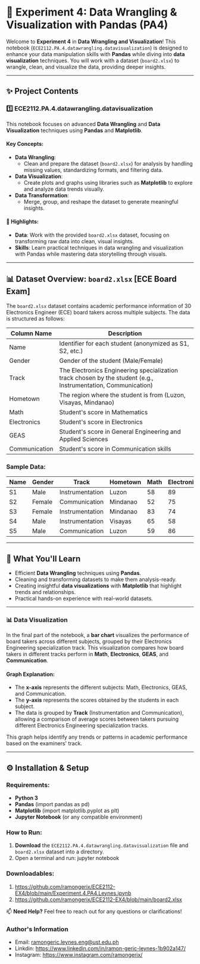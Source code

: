 # 💽 Experiment 4: Data Wrangling & Visualization with Pandas (PA4)

Welcome to **Experiment 4** in **Data Wrangling and Visualization**! This notebook (`ECE2112.PA.4.datawrangling.datavisualization`) is designed to enhance your data manipulation skills with **Pandas** while diving into **data visualization** techniques. You will work with a dataset (`board2.xlsx`) to wrangle, clean, and visualize the data, providing deeper insights.

---

## ✨ Project Contents

### 1️⃣ **ECE2112.PA.4.datawrangling.datavisualization**

This notebook focuses on advanced **Data Wrangling** and **Data Visualization** techniques using **Pandas** and **Matplotlib**.

#### Key Concepts:
- **Data Wrangling**:
  - Clean and prepare the dataset (`board2.xlsx`) for analysis by handling missing values, standardizing formats, and filtering data.
- **Data Visualization**:
  - Create plots and graphs using libraries such as **Matplotlib** to explore and analyze data trends visually.
- **Data Transformation**:
  - Merge, group, and reshape the dataset to generate meaningful insights.
  
#### 🚀 Highlights:
- **Data**: Work with the provided `board2.xlsx` dataset, focusing on transforming raw data into clean, visual insights.
- **Skills**: Learn practical techniques in data wrangling and visualization with Pandas while mastering data storytelling through visuals.

---

## 📊 Dataset Overview: `board2.xlsx` [ECE Board Exam]

The `board2.xlsx` dataset contains academic performance information  of 30 Electronics Engineer (ECE) board takers across multiple subjects. The data is structured as follows:

| Column Name    | Description                                                         |
|----------------|---------------------------------------------------------------------|
| Name           | Identifier for each student (anonymized as S1, S2, etc.)            |
| Gender         | Gender of the student (Male/Female)                                 |
| Track          | The Electronics Engineering specialization track chosen by the student (e.g., Instrumentation, Communication) |
| Hometown       | The region where the student is from (Luzon, Visayas, Mindanao)      |
| Math           | Student's score in Mathematics                                      |
| Electronics    | Student's score in Electronics                                      |
| GEAS           | Student's score in General Engineering and Applied Sciences         |
| Communication  | Student's score in Communication skills                             |

### Sample Data:
| Name  | Gender | Track            | Hometown | Math | Electronics | GEAS | Communication |
|-------|--------|------------------|----------|------|-------------|------|---------------|
| S1    | Male   | Instrumentation   | Luzon    | 58   | 89          | 75   | 78            |
| S2    | Female | Communication     | Mindanao | 52   | 75          | 90   | 52            |
| S3    | Female | Instrumentation   | Mindanao | 83   | 74          | 77   | 57            |
| S4    | Male   | Instrumentation   | Visayas  | 65   | 58          | 91   | 68            |
| S5    | Male   | Communication     | Luzon    | 59   | 86          | 43   | 88            |

---

## 🌟 What You'll Learn

- Efficient **Data Wrangling** techniques using **Pandas**.
- Cleaning and transforming datasets to make them analysis-ready.
- Creating insightful **data visualizations** with **Matplotlib** that highlight trends and relationships.
- Practical hands-on experience with real-world datasets.

---

### 📊 Data Visualization

In the final part of the notebook, a **bar chart** visualizes the performance of board takers across different subjects, grouped by their Electronics Engineering specialization track. This visualization compares how board takers in different tracks perform in **Math**, **Electronics**, **GEAS**, and **Communication**.

#### Graph Explanation:

- The **x-axis** represents the different subjects: Math, Electronics, GEAS, and Communication.
- The **y-axis** represents the scores obtained by the students in each subject.
- The data is grouped by **Track** (Instrumentation and Communication), allowing a comparison of average scores between takers pursuing different Electronics Engineering specialization tracks.

This graph helps identify any trends or patterns in academic performance based on the examiners' track.

---

## ⚙️ Installation & Setup

### Requirements:
- **Python 3**
- **Pandas** (import pandas as pd)
- **Matplotlib** (import matplotlib.pyplot as plt)
- **Jupyter Notebook** (or any compatible environment)

### How to Run:
1. **Download** the `ECE2112.PA.4.datawrangling.datavisualization` file and `board2.xlsx` dataset into a directory.
2. Open a terminal and run:
   jupyter notebook

### Downloadables:
1. https://github.com/ramongerix/ECE2112-EX4/blob/main/Experiment.4.PA4.Leynes.ipynb
2. https://github.com/ramongerix/ECE2112-EX4/blob/main/board2.xlsx

📫 **Need Help?** Feel free to reach out for any questions or clarifications!
### Author's Information
- Email: ramongeric.leynes.eng@ust.edu.ph
- Linkdin: https://www.linkedin.com/in/ramon-geric-leynes-1b902a147/
- Instagram: https://www.instagram.com/ramongerix/


   
